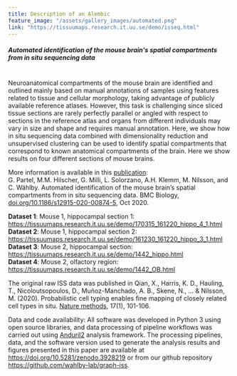 ```yaml
---
title: Description of an Alembic
feature_image: "/assets/gallery_images/automated.png"
link: "https://tissuumaps.research.it.uu.se/demo/isseq.html"
---
```

##### Automated identification of the mouse brain's spatial compartments from in situ sequencing data
<br/>
Neuroanatomical compartments of the mouse brain are identified and outlined mainly based on manual annotations of samples using features related to tissue and cellular morphology, taking advantage of publicly available reference atlases. However, this task is challenging since sliced tissue sections are rarely perfectly parallel or angled with respect to sections in the reference atlas and organs from different individuals may vary in size and shape and requires manual annotation. Here, we show how in situ sequencing data combined with dimensionality reduction and unsupervised clustering can be used to identify spatial compartments that correspond to known anatomical compartments of the brain. Here we show results on four different sections of mouse brains.

More information is available in this <a href="doi.org/10.1186/s12915-020-00874-5"> publication</a>: \
G. Partel, M.M. Hilscher, G. Milli, L. Solorzano, A.H. Klemm, M. Nilsson, and C. Wählby.  Automated identification of the mouse brain’s spatial compartments from in situ sequencing data.  BMC Biology, <a href="doi.org/10.1186/s12915-020-00874-5"> doi.org/10.1186/s12915-020-00874-5</a>, Oct 2020.

**Dataset 1**: Mouse 1, hippocampal section 1:  \
<a href="https://tissuumaps.research.it.uu.se/demo/170315_161220_hippo_4_1.html"> https://tissuumaps.research.it.uu.se/demo/170315_161220_hippo_4_1.html</a> \
**Dataset 2**: Mouse 1, hippocampal section 2:  \
<a href="https://tissuumaps.research.it.uu.se/demo/161230_161220_hippo_3_1.html"> https://tissuumaps.research.it.uu.se/demo/161230_161220_hippo_3_1.html</a> \
**Dataset 3**: Mouse 2, hippocampal section:  \
<a href="https://tissuumaps.research.it.uu.se/demo/1442_hippo.html"> https://tissuumaps.research.it.uu.se/demo/1442_hippo.html</a> \
**Dataset 4**: Mouse 2, olfactory region: \
<a href="https://tissuumaps.research.it.uu.se/demo/1442_OB.html "> https://tissuumaps.research.it.uu.se/demo/1442_OB.html </a>

The original raw ISS data was published in Qian, X., Harris, K. D., Hauling, T., Nicoloutsopoulos, D., Muñoz-Manchado, A. B., Skene, N., ... & Nilsson, M. (2020). Probabilistic cell typing enables fine mapping of closely related cell types in situ. <a href="https://doi.org/10.1038/s41592-019-0631-4"> Nature methods</a>, 17(1), 101-106. 

Data and code availability: All software was developed in Python 3 using open source libraries, and data processing of pipeline workflows was carried out using <a href="10.1093/bioinformatics/btz133">Anduril2</a> analysis framework. The processing pipelines, data, and the software version used to generate the analysis results and figures presented in this paper are available at <a href="https://doi.org/10.5281/zenodo.3928219">https://doi.org/10.5281/zenodo.3928219</a> or from our github repository <a href="https://github.com/wahlby-lab/graph-iss">https://github.com/wahlby-lab/graph-iss</a>. 